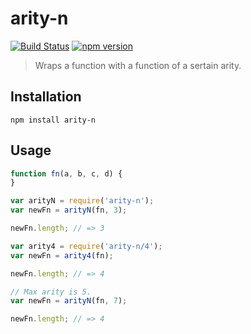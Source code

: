 arity-n
============
[![Build Status](https://travis-ci.org/stoeffel/arityN.svg)](https://travis-ci.org/stoeffel/arityN) [![npm version](https://badge.fury.io/js/arity-n.svg)](http://badge.fury.io/js/arity-n)
> Wraps a function with a function of a sertain arity.

Installation
------------

`npm install arity-n`

Usage
-----

```js
function fn(a, b, c, d) {
}

var arityN = require('arity-n');
var newFn = arityN(fn, 3);

newFn.length; // => 3

var arity4 = require('arity-n/4');
var newFn = arity4(fn);

newFn.length; // => 4

// Max arity is 5.
var newFn = arityN(fn, 7);

newFn.length; // => 4
```

